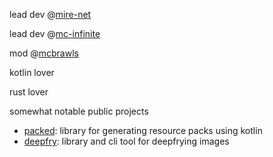 lead dev @[mire-net](https://github.com/mire-net)

lead dev @[mc-infinite](https://github.com/mc-infinite)

mod @[mcbrawls](https://github.com/mcbrawls)

kotlin lover

rust lover

somewhat notable public projects

- [packed](https://github.com/radstevee/packed): library for generating resource packs using kotlin
- [deepfry](https://github.com/radstevee/deepfry): library and cli tool for deepfrying images
